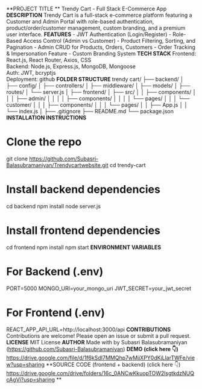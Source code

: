 **PROJECT TITLE **
    Trendy Cart - Full Stack E-Commerce App
**DESCRIPTION**
    Trendy Cart is a full-stack e-commerce platform featuring a Customer and Admin Portal with role-based authentication, product/order/customer management, custom branding, and a premium user interface.
**FEATURES**
    - JWT Authentication (Login/Register)
    - Role-Based Access Control (Admin vs Customer)
    - Product Filtering, Sorting, and Pagination
    - Admin CRUD for Products, Orders, Customers
    - Order Tracking & Impersonation Feature
    - Custom Branding System
**TECH STACK**
    Frontend: React.js, React Router, Axios, CSS  
    Backend: Node.js, Express.js, MongoDB, Mongoose  
    Auth: JWT, bcryptjs  
    Deployment: github
**FOLDER STRUCTURE**
trendy cart/
  ├── backend/
  │   ├── config/
  │   ├── controllers/
  │   ├── middleware/
  │   ├── models/
  │   ├── routes/
  │   └── server.js
  │
  ├── frontend/
  │   ├── src/
  │   │   ├── components/
  │   │   │   ├── admin/
  │   │   │   │   ├── components/
  │   │   │   │   └── pages/
  │   │   │   └── customer/
  │   │   │       ├── components/
  │   │   │       └── pages/
  │   │   ├── App.js
  │   │   └── index.js
  │
  ├── .gitignore
  ├── README.md
  └── package.json
**INSTALLATION INSTRUCTIONS**
  # Clone the repo
  git clone https://github.com/Subasri-Balasubramaniyan/Trendycartwebsite.git
  cd trendy-cart

  # Install backend dependencies
  cd backend
  npm install
  node server.js
  
  # Install frontend dependencies
  cd frontend
  npm install
  npm start
**ENVIRONMENT VARIABLES**
  # For Backend (.env)
  PORT=5000
  MONGO_URI=your_mongo_uri
  JWT_SECRET=your_jwt_secret
  
  # For Frontend (.env)
  REACT_APP_API_URL=http://localhost:3000/api
**CONTRIBUTIONS**
  Contributions are welcome! Please open an issue or submit a pull request.
**LICENSE**
  MIT License
**AUTHOR**
  Made with by Subasri Balasubramaniyan (https://github.com/Subasri-Balasubramaniyan)
**DEMO (click here 👇)**
  https://drive.google.com/file/d/1f6kSdI7MMQhp7wMjjXPY0dKjLlarTWFe/view?usp=sharing
**SOURCE CODE (frontend + backend) (click here  👇)
    https://drive.google.com/drive/folders/16c_0ANCwKkuopTOW2lsgtkdzNUQcAgVi?usp=sharing
  **

